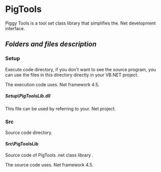 # PigTools
Piggy Tools is a tool set class library that simplifies the. Net development interface.

## ***Folders and files description***

### Setup

Execute code directory, if you don't want to see the source program, you can use the files in this directory directly in your VB.NET project.

The execution code uses. Net framework 4.5.


##### Setup\PigToolsLib.dll

This file can be used by referring to your. Net project.

### Src

Source code directory.

#### Src\PigToolsLib

Source code of PigTools .net class library .

The source code uses. Net framework 4.5.

